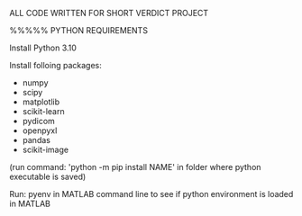 ALL CODE WRITTEN FOR SHORT VERDICT PROJECT


%%%%% PYTHON REQUIREMENTS

Install Python 3.10

Install folloing packages:
- numpy
- scipy
- matplotlib
- scikit-learn
- pydicom
- openpyxl
- pandas
- scikit-image

(run command: 'python -m pip install NAME' in folder where python executable is saved)

Run: pyenv in MATLAB command line to see if python environment is loaded in MATLAB